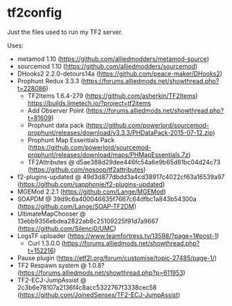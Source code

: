 # tf2config

Just the files used to run my TF2 server.

Uses:

- metamod 1.10 (https://github.com/alliedmodders/metamod-source)
- sourcemod 1.10 (https://github.com/alliedmodders/sourcemod)
- DHooks2 2.2.0-detours14a (https://github.com/peace-maker/DHooks2)
- Prophunt Redux 3.3.3 (https://forums.alliedmods.net/showthread.php?t=228086)
  - TF2Items 1.6.4-279 (https://github.com/asherkin/TF2Items) https://builds.limetech.io/?project=tf2items
  - Add Observer Point (https://forums.alliedmods.net/showthread.php?t=81609)
  - Prophunt data pack (https://github.com/powerlord/sourcemod-prophunt/releases/download/v3.3.3/PHDataPack-2015-07-12.zip)
  - Prophunt Map Essentials Pack (https://github.com/powerlord/sourcemod-prophunt/releases/download/maps/PHMapEssentials.7z)
  - TF2Attributes @ d5ae388d29dee446fc54a6e9b65d81bc04d24c73 (https://github.com/nosoop/tf2attributes)
- f2-plugins-updated @ 49d3d877dbdd3a4cd38917c4022cf63a16539a97 (https://github.com/sapphonie/f2-plugins-updated)
- MGEMod 2.2.1 (https://github.com/Lange/MGEMod)
- SOAPDM @ 39d9c6a400046635f7667c64dfbc1a843b54300a (https://github.com/Lange/SOAP-TF2DM)
- UltimateMapChooser @ 13ebb9356ebdea2822ab8c25109225f91d7a9667 (https://github.com/Silenci0/UMC)
- LogsTF uploader (https://www.teamfortress.tv/13598/?page=1#post-1)
  - Curl 1.3.0.0 (https://forums.alliedmods.net/showthread.php?t=152216)
- Pause plugin (https://etf2l.org/forum/customise/topic-27485/page-1/)  
- TF2 Respawn system @ 1.0.8? (https://forums.alliedmods.net/showthread.php?p=611953)
- TF2-ECJ-JumpAssist @ 2c3b6e78107a2136f4c8acc5322767f3338cec58 (https://github.com/JoinedSenses/TF2-ECJ-JumpAssist)
